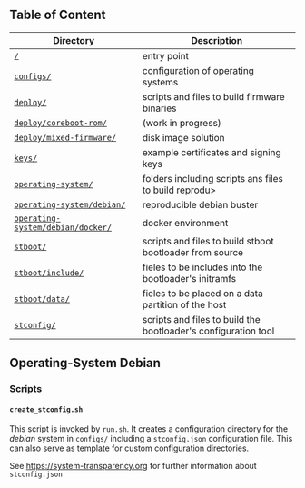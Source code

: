 ## Table of Content

| Directory                                                                               | Description                                                    |
| --------------------------------------------------------------------------------------- | -------------------------------------------------------------- |
| [`/`](../../README.md#scripts)                                                          | entry point                                                    |
| [`configs/`](../../configs/README.md#configs)                                           | configuration of operating systems                             |
| [`deploy/`](../../deploy/README.md#deploy)                                              | scripts and files to build firmware binaries                   |
| [`deploy/coreboot-rom/`](../../deploy/coreboot-rom/README.md#deploy-coreboot-rom)       | (work in progress)                                             |
| [`deploy/mixed-firmware/`](../../deploy/mixed-firmware/README.md#deploy-mixed-firmware) | disk image solution                                            |
| [`keys/`](../../keys/README.md#keys)                                                    | example certificates and signing keys                          |
| [`operating-system/`](../README.md#operating-system)                                    | folders including scripts ans files to build reprodu>          |
| [`operating-system/debian/`](README.md#operating-system-debian)                         | reproducible debian buster                                     |
| [`operating-system/debian/docker/`](docker/README.md#operating-system-debian-docker)    | docker environment                                             |
| [`stboot/`](../../stboot/README.md#stboot)                                              | scripts and files to build stboot bootloader from source       |
| [`stboot/include/`](../../stboot/include/README.md#stboot-include)                      | fieles to be includes into the bootloader's initramfs          |
| [`stboot/data/`](../../stboot/data/README.md#stboot-data)                               | fieles to be placed on a data partition of the host            |
| [`stconfig/`](../../stconfig/README.md#stconfig)                                        | scripts and files to build the bootloader's configuration tool |

## Operating-System Debian

### Scripts

#### `create_stconfig.sh`

This script is invoked by `run.sh`. It creates a configuration directory for the _debian_ system in `configs/` including a `stconfig.json` configuration file. This can also serve as template for custom configuration directories.

See https://system-transparency.org for further information about `stconfig.json`

